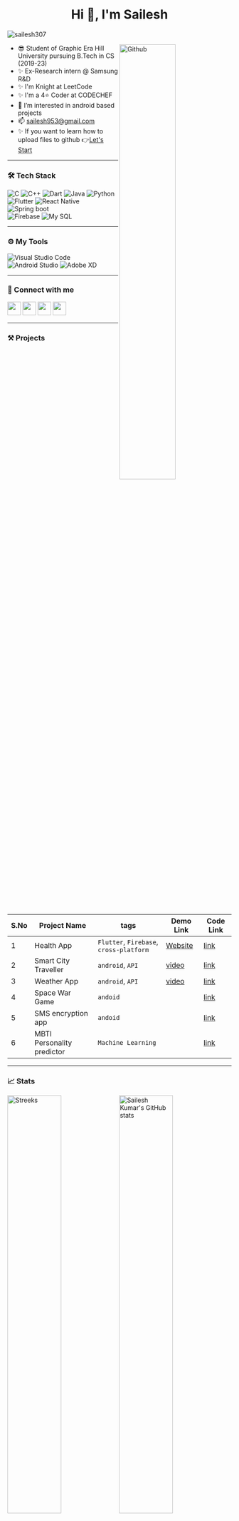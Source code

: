 <h1 align="center">Hi 👋, I'm Sailesh</h1>


<p align="left"> <img src="https://komarev.com/ghpvc/?username=sailesh307&label=Profile%20views&color=0e75b6&style=flat" alt="sailesh307" /> </p>

<img width="50%" align="right" alt="Github" src="https://raw.githubusercontent.com/onimur/.github/master/.resources/git-header.svg" />


- 😎 Student of Graphic Era Hill University pursuing B.Tech in CS (2019-23)
- ✨ Ex-Research intern @ Samsung R&D
- ✨ I'm Knight at LeetCode
- ✨ I'm a 4⭐ Coder at CODECHEF
- 👀 I’m interested in android based projects
- 📫 sailesh953@gmail.com
- ✨ If you want to learn how to upload files to github 👉[Let's Start](https://github.com/sailesh307/GitHubTutorial)


---

<!-- TECH STACK -->

### 🛠 Tech Stack 

<p>
  <img alt="C" src="https://img.shields.io/badge/-C-05122A?style=flat&amp;logo=C&amp;logoColor=A8B9CC" style="max-width:100%;">
  <img alt="C++" src="https://img.shields.io/badge/-C++-05122A?style=flat&amp;logo=C%2B%2B&amp;logoColor=00599C" style="max-width:100%;">
  <img alt="Dart" src="https://img.shields.io/badge/-Dart-05122A?style=flat&amp;logo=dart" style="max-width:100%;">
  <img alt="Java" src="https://img.shields.io/badge/-Java-05122A?style=flat&amp;logo=Java&amp;" style="max-width:100%;">
  <img alt="Python" src="https://img.shields.io/badge/-Python-05122A?style=flat&amp;logo=python" style="max-width:100%;">
</br>
  <!-- <img alt="HTML" src="https://img.shields.io/badge/-HTML-05122A?style=flat&amp;logo=HTML5" style="max-width:100%;">
  <img alt="CSS" src="https://img.shields.io/badge/-CSS-05122A?style=flat&amp;logo=CSS3&amp;logoColor=1572B6" style="max-width:100%;"> -->
  <img alt="Flutter" src="https://img.shields.io/badge/-Flutter-05122A?style=flat&amp;logo=Flutter" style="max-width:100%;">
  <img alt="React Native" src="https://img.shields.io/badge/-React_Native-05122A?style=flat&amp;logo=React" style="max-width:100%;">
  <img alt="Spring boot" src="https://img.shields.io/badge/-Spring Boot-05122A?style=flat&amp;logo=Spring Boot" style="max-width:100%;">
 
  <!-- <img alt="Git" src="https://img.shields.io/badge/-Git-05122A?style=flat&amp;logo=git" style="max-width:100%;">
  <img alt="GitHub" src="https://img.shields.io/badge/-GitHub-05122A?style=flat&amp;logo=github" style="max-width:100%;"> -->
</br>
  <img alt="Firebase" src="https://img.shields.io/badge/-Firebase-05122A?style=flat&amp;logo=Firebase" style="max-width:100%;">
  <img alt="My SQL" src="https://img.shields.io/badge/-My SQL-05122A?style=flat&amp;logo=oracle" style="max-width:100%;">
</p>

---

### ⚙️ My Tools 

<p>
  <img alt="Visual Studio Code" src="https://img.shields.io/badge/-Visual%20Studio%20Code-05122A?style=flat&amp;logo=visual-studio-code&amp;logoColor=007ACC">
  <img alt="Android Studio" src="https://img.shields.io/badge/Android%20Studio-05122A.svg?&amp;logo=android-studio">
  <img alt="Adobe XD" src="https://img.shields.io/badge/Adobe%20XD-05122A.svg?&amp;logo=adobe-XD">
</p>

---

<!-- Connect with Me -->
### 🤝 Connect with me 

   <a href="https://www.linkedin.com/in/sailesh307/"><img src="https://user-images.githubusercontent.com/57597700/115221409-434f5080-a127-11eb-8605-0de27d8ee0e7.png" width=30></a>
   <a href="https://www.instagram.com/sailesh307/"><img src="https://user-images.githubusercontent.com/57597700/115221558-6ed23b00-a127-11eb-90cf-c330432b48e3.png" width=30></a>
   <a href="https://github.com/sailesh307"><img src="https://user-images.githubusercontent.com/57597700/115221750-9e814300-a127-11eb-87ad-9829817b7a36.png" width=30></a>
   <a href="mailto: sailesh953@gmail.com"><img src="https://user-images.githubusercontent.com/57597700/115959649-e559a900-a52a-11eb-9cf5-3659573b814b.png" width=30></a>

---

### ⚒️ Projects

| S.No | Project Name | tags | Demo Link |Code Link |
| ---  | ------------ | ---- | --- |--- |
| 1    | Health App | `Flutter`, `Firebase`, `cross-platform` | [Website](https://sailesh307.github.io/) | [link](https://github.com/sailesh307/health_app)
| 2    | Smart City Traveller | `android`, `API` | [video](https://youtu.be/a3OAVr1kiqc) |[link](https://github.com/sailesh307/Smart-City-Traveller)
| 3    | Weather App          | `android`, `API` | [video](https://youtu.be/alD0hfXQEm4) |[link](https://github.com/sailesh307/Weather-App)
| 4    | Space War Game       | `andoid` ||[link](https://github.com/sailesh307/space-war-game)
| 5    | SMS encryption app   | `andoid` ||[link](https://github.com/sailesh307/sms-encryption-app)
| 6    | MBTI Personality predictor | `Machine Learning` ||[link](https://github.com/sailesh307/Personality-Prediction-Using-MBTI)



<!-- Stats -->

---
### 📈 Stats

<p align="left">
  <img width="49%" src = "https://github-readme-streak-stats.herokuapp.com/?user=sailesh307&theme=dark&align=center" alt = "Streeks">
  <img width="49%" src = "https://github-readme-stats.vercel.app/api?username=sailesh307&theme=dark&show_icons=true" alt = "Sailesh Kumar's GitHub stats">
</p>
<p align="center">
  <img src="https://github-readme-stats.vercel.app/api/top-langs?username=sailesh307&theme=dark&hide=jupyter notebook,javascript&show_icons=true&locale=en&layout=compact" alt="sailesh307" />
</p>

<!-- Activity Graph -->

<!-- <details> -->
  <summary>GitHub Activity Graph 📈</summary>
<p>
     
  ![Sailesh's github activity graph](https://activity-graph.herokuapp.com/graph?username=sailesh307&theme=react-dark)
     
</p>
</details>

<h2 align='center'>⚡️<i>Stay Awesome!</i>⚡️</h2>

<!---
sailesh307/sailesh307 is a ✨ special ✨ repository because its `README.md` (this file) appears on your GitHub profile.
You can click the Preview link to take a look at your changes.
--->

